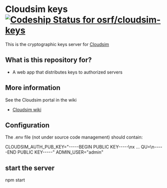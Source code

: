 # Cloudsim keys [ ![Codeship Status for osrf/cloudsim-keys](https://codeship.com/projects/196a88f0-52b2-0134-2889-02adab5d782c/status?branch=default)](https://codeship.com/projects/171619)

This is the cryptographic keys server for [Cloudsim](https://bitbucket.org/osrf/cloudsim)

## What is this repository for? ##

* A web app that distributes keys to authorized servers

## More information ##

See the Cloudsim portal in the wiki

* [Cloudsim wiki](https://bitbucket.org/osrf/cloudsim/wiki/Home)

## Configuration ##

The .env file (not under source code management) should contain:

CLOUDSIM_AUTH_PUB_KEY="-----BEGIN PUBLIC KEY-----\nx  ... QU=\n-----END PUBLIC KEY-----"
ADMIN_USER="admin"

## start the server ##

npm start


